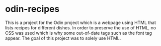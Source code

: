 # odin-recipes
This is a project for the Odin project which is a webpage using HTML that lists recipes for different dishes.
In order to preserve the use of HTML, no CSS was used which is why some out-of-date tags such as the font tag appear. The goal of this project was to solely use HTML.